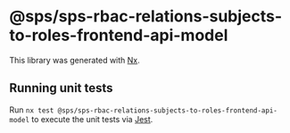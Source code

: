 # @sps/sps-rbac-relations-subjects-to-roles-frontend-api-model

This library was generated with [Nx](https://nx.dev).

## Running unit tests

Run `nx test @sps/sps-rbac-relations-subjects-to-roles-frontend-api-model` to execute the unit tests via [Jest](https://jestjs.io).
